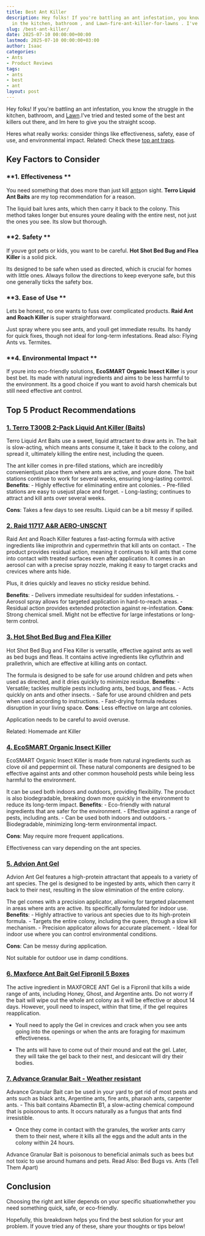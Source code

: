 ```yaml
---
title: Best Ant Killer
description: Hey folks! If you're battling an ant infestation, you know the struggle
  in the kitchen, bathroom , and Lawn-fire-ant-killer-for-lawns . I've tried and tested...
slug: /best-ant-killer/
date: 2025-07-10 00:00:00+00:00
lastmod: 2025-07-10 00:00:00+03:00
author: Isaac
categories:
- Ants
- Product Reviews
tags:
- ants
- best
- ant
layout: post
---
```

Hey folks! If you're battling an ant infestation, you know the struggle in the kitchen, bathroom, and [Lawn](https://pestpolicy.com/[best](https://pestpolicy.com/best-ant-killer-for-yard/)-fire-ant-killer-for-lawns/).I've tried and tested some of the best ant killers out there, and Im here to give you the straight scoop.

Heres what really works: consider things like effectiveness, safety, ease of use, and environmental impact. Related: Check these [top ant traps](https://pestpolicy.com/best-ant-traps/).

##  Key Factors to Consider

###  **1. Effectiveness **

You need something that does more than just kill [ants](https://pestpolicy.com/best-ant-traps/)on sight. **Terro Liquid Ant Baits** are my top recommendation for a reason.

The liquid bait lures ants, which then carry it back to the colony. This method takes longer but ensures youre dealing with the entire nest, not just the ones you see. Its slow but thorough.

###  **2. Safety **

If youve got pets or kids, you want to be careful. **Hot Shot Bed Bug and Flea Killer** is a solid pick.

Its designed to be safe when used as directed, which is crucial for homes with little ones. Always follow the directions to keep everyone safe, but this one generally ticks the safety box.

###  **3. Ease of Use **

Lets be honest, no one wants to fuss over complicated products. **Raid Ant and Roach Killer** is super straightforward.

Just spray where you see ants, and youll get immediate results. Its handy for quick fixes, though not ideal for long-term infestations. Read also: Flying Ants vs. Termites.

###  **4. Environmental Impact **

If youre into eco-friendly solutions, **EcoSMART Organic Insect Killer** is your best bet. Its made with natural ingredients and aims to be less harmful to the environment. Its a good choice if you want to avoid harsh chemicals but still need effective ant control.

##  Top 5 Product Recommendations

###  [1. Terro T300B 2-Pack Liquid Ant Killer (Baits)](https://www.amazon.com/dp/B00E4GACB8/?tag=p-policy-20)

Terro Liquid Ant Baits use a sweet, liquid attractant to draw ants in. The bait is slow-acting, which means ants consume it, take it back to the colony, and spread it, ultimately killing the entire nest, including the queen.

The ant killer comes in pre-filled stations, which are incredibly convenientjust place them where ants are active, and youre done. The bait stations continue to work for several weeks, ensuring long-lasting control. **Benefits**: - Highly effective for eliminating entire ant colonies. - Pre-filled stations are easy to usejust place and forget. - Long-lasting; continues to attract and kill ants over several weeks.

**Cons**: Takes a few days to see results. Liquid can be a bit messy if spilled.

###  [2. Raid 11717 A&R AERO-UNSCNT](https://www.amazon.com/dp/B000BOCDXW/?tag=p-policy-20)

Raid Ant and Roach Killer features a fast-acting formula with active ingredients like imiprothrin and cypermethrin that kill ants on contact. - The product provides residual action, meaning it continues to kill ants that come into contact with treated surfaces even after application. It comes in an aerosol can with a precise spray nozzle, making it easy to target cracks and crevices where ants hide.

Plus, it dries quickly and leaves no sticky residue behind.

**Benefits**: - Delivers immediate resultsideal for sudden infestations. - Aerosol spray allows for targeted application in hard-to-reach areas. - Residual action provides extended protection against re-infestation. **Cons**: Strong chemical smell. Might not be effective for large infestations or long-term control.

###  [**3. Hot Shot Bed Bug and Flea Killer**](https://www.amazon.com/dp/B00EUEEV7U/?tag=p-policy-20)

Hot Shot Bed Bug and Flea Killer is versatile, effective against ants as well as bed bugs and fleas. It contains active ingredients like cyfluthrin and prallethrin, which are effective at killing ants on contact.

The formula is designed to be safe for use around children and pets when used as directed, and it dries quickly to minimize residue. **Benefits**: - Versatile; tackles multiple pests including ants, bed bugs, and fleas. - Acts quickly on ants and other insects. - Safe for use around children and pets when used according to instructions. - Fast-drying formula reduces disruption in your living space. **Cons**: Less effective on large ant colonies.

Application needs to be careful to avoid overuse.

Related: Homemade ant Killer

###  [**4. EcoSMART Organic Insect Killer**](https://www.amazon.com/dp/B003BUQVEK/?tag=p-policy-20)

EcoSMART Organic Insect Killer is made from natural ingredients such as clove oil and peppermint oil. These natural components are designed to be effective against ants and other common household pests while being less harmful to the environment.

It can be used both indoors and outdoors, providing flexibility. The product is also biodegradable, breaking down more quickly in the environment to reduce its long-term impact. **Benefits**: - Eco-friendly with natural ingredients that are safer for the environment. - Effective against a range of pests, including ants. - Can be used both indoors and outdoors. - Biodegradable, minimizing long-term environmental impact.

**Cons**: May require more frequent applications.

Effectiveness can vary depending on the ant species.

###  [**5. Advion Ant Gel**](https://www.amazon.com/dp/B00TXFE4RI/?tag=p-policy-20)

Advion Ant Gel features a high-protein attractant that appeals to a variety of ant species. The gel is designed to be ingested by ants, which then carry it back to their nest, resulting in the slow elimination of the entire colony.

The gel comes with a precision applicator, allowing for targeted placement in areas where ants are active. Its specifically formulated for indoor use. **Benefits**: - Highly attractive to various ant species due to its high-protein formula. - Targets the entire colony, including the queen, through a slow kill mechanism. - Precision applicator allows for accurate placement. - Ideal for indoor use where you can control environmental conditions.

**Cons**: Can be messy during application.

Not suitable for outdoor use in damp conditions.

###  [6. Maxforce Ant Bait Gel Fipronil 5 Boxes](https://www.amazon.com/dp/B004A2UEOG/?tag=p-policy-20)

The active ingredient in MAXFORCE ANT Gel is a Fipronil that kills a wide range of ants, including Honey, Ghost, and Argentine ants. Do not worry if the bait will wipe out the whole ant colony as it will be effective or about 14 days. However, youll need to inspect, within that time, if the gel requires reapplication.

- Youll need to apply the Gel in crevices and crack when you see ants going into the openings or when the ants are foraging for maximum effectiveness.

- The ants will have to come out of their mound and eat the gel. Later, they will take the gel back to their nest, and desiccant will dry their bodies.

###  [**7. Advance Granular Bait - Weather resistant**](https://www.amazon.com/dp/B003EAP02G/?tag=p-policy-20)

Advance Granular Bait can be used in your yard to get rid of most pests and ants such as black ants, Argentine ants, fire ants, pharaoh ants, carpenter ants. - This bait contains Abamectin B1, a slow-acting chemical compound that is poisonous to ants. It occurs naturally as a fungus that ants find irresistible.

- Once they come in contact with the granules, the worker ants carry them to their nest, where it kills all the eggs and the adult ants in the colony within 24 hours.

Advance Granular Bait is poisonous to beneficial animals such as bees but not toxic to use around humans and pets. Read Also: Bed Bugs vs. Ants (Tell Them Apart)

##  Conclusion

Choosing the right ant killer depends on your specific situationwhether you need something quick, safe, or eco-friendly.

Hopefully, this breakdown helps you find the best solution for your ant problem. If youve tried any of these, share your thoughts or tips below!
